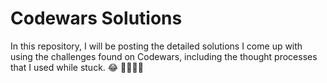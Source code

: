 # Codewars Solutions
In this repository, I will be posting the detailed solutions I come up with using the challenges found on Codewars, including the thought processes that I used while stuck. 😂 🤦‍♂️🤷‍♂️

